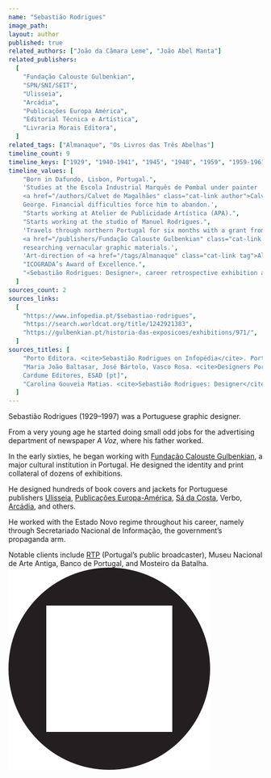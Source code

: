 ```yaml
---
name: "Sebastião Rodrigues"
image_path:
layout: author
published: true
related_authors: ["João da Câmara Leme", "João Abel Manta"]
related_publishers:
  [
    "Fundação Calouste Gulbenkian",
    "SPN/SNI/SEIT",
    "Ulisseia",
    "Arcádia",
    "Publicações Europa América",
    "Editorial Técnica e Artística",
    "Livraria Morais Editora",
  ]
related_tags: ["Almanaque", "Os Livros das Três Abelhas"]
timeline_count: 9
timeline_keys: ["1929", "1940-1941", "1945", "1948", "1959", "1959-1961", "1991", "1995"]
timeline_values: [
    "Born in Dafundo, Lisbon, Portugal.",
    'Studies at the Escola Industrial Marquês de Pombal under painter
    <a href="/authors/Calvet de Magalhães" class="cat-link author">Calvet de Magalhães</a> and architect Frederico
    George. Financial difficulties force him to abandon.',
    "Starts working at Atelier de Publicidade Artística (APA).",
    "Starts working at the studio of Manuel Rodrigues.",
    'Travels through northern Portugal for six months with a grant from
    <a href="/publishers/Fundação Calouste Gulbenkian" class="cat-link publisher">Fundação Calouste Gulbenkian</a>,
    researching vernacular graphic materials.',
    'Art-direction of <a href="/tags/Almanaque" class="cat-link tag">Almanaque</a> magazine.',
    "ICOGRADA’s Award of Excellence.",
    "«Sebastião Rodrigues: Designer», career retrospective exhibition at Fundação Calouste Gulbenkian.",
  ]
sources_count: 2
sources_links:
  [
    "https://www.infopedia.pt/$sebastiao-rodrigues",
    "https://search.worldcat.org/title/1242921383",
    "https://gulbenkian.pt/historia-das-exposicoes/exhibitions/971/",
  ]
sources_titles: [
    "Porto Editora. <cite>Sebastião Rodrigues on Infopédia</cite>. Porto Editora [pt]",
    "Maria João Baltasar, José Bártolo, Vasco Rosa. <cite>Designers Portugueses: Sebastião Rodrigues</cite> (2016).
    Cardume Editores, ESAD [pt]",
    "Carolina Gouveia Matias. <cite>Sebastião Rodrigues: Designer</cite> (2019). Fundação Calouste Gulbenkian [pt]",
  ]
---
```


Sebastião Rodrigues (1929–1997) was a Portuguese graphic designer.

From a very young age he started doing small odd jobs for the advertising department of newspaper _A Voz_, where his father worked.

In the early sixties, he began working with <a class="text cat-link publisher" href="/publishers/Fundação Calouste Gulbenkian/">Fundação Calouste Gulbenkian</a>, a major cultural institution in Portugal. He designed the identity and print collateral of dozens of exhibitions.

He designed hundreds of book covers and jackets for Portuguese publishers <a class="text cat-link publisher" href="/publishers/Ulisseia/">Ulisseia</a>, <a class="text cat-link publisher" href="/publishers/Publicações Europa-América/">Publicações Europa-América</a>, <a class="text cat-link publisher" href="/publishers/Sá da Costa/">Sá da Costa</a>, Verbo, <a class="text cat-link publisher" href="/publishers/Arcádia/">Arcádia</a>, and others.

He worked with the Estado Novo regime throughout his career, namely through Secretariado Nacional de Informação, the government’s propaganda arm.

Notable clients include <a class="text cat-link publisher" href="/publishers/RTP/">RTP</a> (Portugal’s public broadcaster), Museu Nacional de Arte Antiga, Banco de Portugal, and Mosteiro da Batalha.<img src="/images/non-art/sol-circle-square.svg" class="sol-text-signature">
